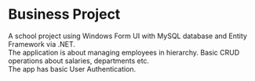 # Business Project

A school project using Windows Form UI with MySQL database and Entity Framework via .NET.    
The application is about managing employees in hierarchy. Basic CRUD operations about salaries, departments etc.   
The app has basic User Authentication.
